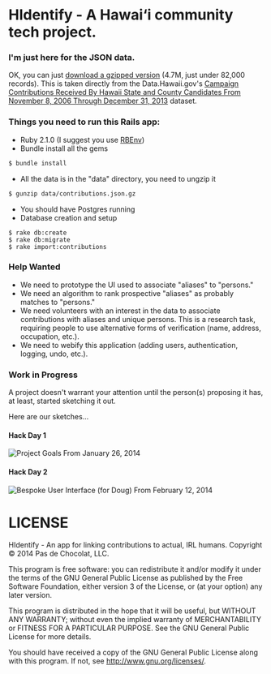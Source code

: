 # HIdentify - A Hawai‘i community tech project.

### I'm just here for the JSON data.

OK, you can just [download a gzipped version](https://github.com/PasDeChocolat/HIdentity/raw/master/data/contributions.json.gz) (4.7M, just under 82,000 records). This is taken directly from the Data.Hawaii.gov's [Campaign Contributions Received By Hawaii State and County Candidates From November 8, 2006 Through December 31, 2013](https://data.hawaii.gov/Community/Campaign-Contributions-Received-By-Hawaii-State-an/jexd-xbcg) dataset.

### Things you need to run this Rails app:
* Ruby 2.1.0 (I suggest you use [RBEnv](https://github.com/sstephenson/rbenv))
* Bundle install all the gems

```` bash
$ bundle install
````

* All the data is in the "data" directory, you need to ungzip it

```` bash
$ gunzip data/contributions.json.gz
````

* You should have Postgres running
* Database creation and setup

````
$ rake db:create
$ rake db:migrate
$ rake import:contributions
````


### Help Wanted

* We need to prototype the UI used to associate "aliases" to "persons."
* We need an algorithm to rank prospective "aliases" as probably matches to "persons."
* We need volunteers with an interest in the data to associate contributions with aliases and unique persons. This is a research task, requiring people to use alternative forms of verification (name, address, occupation, etc.).
* We need to webify this application (adding users, authentication, logging, undo, etc.).

### Work in Progress

A project doesn't warrant your attention until the person(s) proposing it has, at least, started sketching it out.

Here are our sketches...

#### Hack Day 1
![Project Goals](https://raw.github.com/PasDeChocolat/HIdentify/master/work/whiteboard_hack_day_1.png)
From January 26, 2014

#### Hack Day 2
![Bespoke User Interface (for Doug)](https://raw.github.com/PasDeChocolat/HIdentify/master/work/whiteboard_hack_day_2.jpg)
From February 12, 2014

# LICENSE

HIdentify - An app for linking contributions to actual, IRL humans.
Copyright © 2014 Pas de Chocolat, LLC.

This program is free software: you can redistribute it and/or modify
it under the terms of the GNU General Public License as published by
the Free Software Foundation, either version 3 of the License, or
(at your option) any later version.

This program is distributed in the hope that it will be useful,
but WITHOUT ANY WARRANTY; without even the implied warranty of
MERCHANTABILITY or FITNESS FOR A PARTICULAR PURPOSE.  See the
GNU General Public License for more details.

You should have received a copy of the GNU General Public License
along with this program.  If not, see <http://www.gnu.org/licenses/>.
